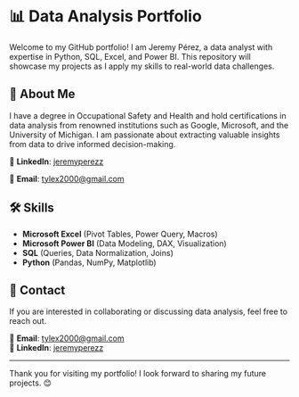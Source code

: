 # 📊 Data Analysis Portfolio

Welcome to my GitHub portfolio! I am Jeremy Pérez, a data analyst with expertise in Python, SQL, Excel, and Power BI. This repository will showcase my projects as I apply my skills to real-world data challenges.

## 🚀 About Me
I have a degree in Occupational Safety and Health and hold certifications in data analysis from renowned institutions such as Google, Microsoft, and the University of Michigan. I am passionate about extracting valuable insights from data to drive informed decision-making.

🔗 **LinkedIn**: [jeremyperezz](https://www.linkedin.com/in/jeremyperezz)

📧 **Email**: tylex2000@gmail.com

## 🛠️ Skills
- **Microsoft Excel** (Pivot Tables, Power Query, Macros)
- **Microsoft Power BI** (Data Modeling, DAX, Visualization)
- **SQL** (Queries, Data Normalization, Joins)
- **Python** (Pandas, NumPy, Matplotlib)

## 📌 Contact
If you are interested in collaborating or discussing data analysis, feel free to reach out.

📧 **Email**: tylex2000@gmail.com  
🔗 **LinkedIn**: [jeremyperezz](https://www.linkedin.com/in/jeremyperezz)

---
Thank you for visiting my portfolio! I look forward to sharing my future projects. 😊

